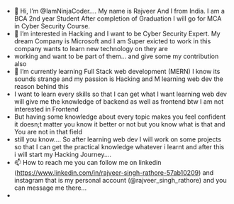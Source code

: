 - 👋 Hi, I’m @IamNinjaCoder.... My name is Rajveer And I from India. I am a BCA 2nd year Student After completion of Graduation I will go for MCA in Cyber Security Course.
- 👀 I’m interested in Hacking and I want to be Cyber Security Expert. My dream Company is Microsoft and I am Super exicted to work in this company wants to learn new technology on they are 
- working and want to be part of them... and give some my contribution also 
- 🌱 I’m currently learning  Full Stack web development (MERN) I know its sounds strange and my passion is Hacking and M learning web dev the reason behind this 
- I want to learn every skills so that I can get what I want learning web dev will give me the knowledge of backend as well as frontend btw I am not interested in Frontend
- But having some knowledge about every topic makes you feel confident it doesn;t matter you know it better or not but you know what is that and You are not in that field 
- still you know.... So after learning web dev I will work on some projects so that I can get the practical knowledge whatever i learnt and after this i will start my Hacking Journey....
- 📫 How to reach me you can follow me on linkedin (https://www.linkedin.com/in/rajveer-singh-rathore-57ab10209) and  instagram that is my personal account (@rajveer_singh_rathore) and you can message me there...
- 
<!---
IamNinjaCoder/IamNinjaCoder is a ✨ special ✨ repository because its `README.md` (this file) appears on your GitHub profile.
You can click the Preview link to take a look at your changes.
--->
